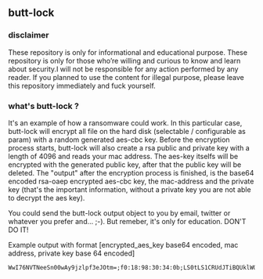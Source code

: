 ## butt-lock

### disclaimer
These repository is only for informational and educational purpose. These repository is only for those who’re willing and curious to know and learn about security.I will not be responsible for any action performed by any reader. If you planned to use the content for illegal purpose, please leave this repository immediately and fuck yourself.

### what's butt-lock ?
It's an example of how a ransomware could work. In this particular case, butt-lock will encrypt all file on the hard disk (selectable / configurable as param) with
a random generated aes-cbc key. Before the encryption process starts, butt-lock will also create a rsa public and private key with a length of 4096 and reads your
mac address. The aes-key itselfs will be encrypted with the generated public key, after that the public key will be deleted. The "output" after the encryption process
is finished, is the base64 encoded rsa-oaep encrypted aes-cbc key, the mac-address and the private key (that's the important information, without a private key you are not able to decrypt the aes key).

You could send the butt-lock output object to you by email, twitter or whatever you prefer and... ;-). But remeber, it's only for education. DON'T DO IT!

Example output with format [encrypted_aes_key base64 encoded, mac address, private key base 64 encoded]
```ascii
WwI76NVTNeeSn00wAy9jzlpf3eJOtm=;f0:18:98:30:34:0b;LS0tLS1CRUdJTiBQUklWQVRFIEtFWS0tLS0tCk1JSUpRd0lCQURBTkJna3Foa2lHOXcwQkFRRUZBQVNDQ
```